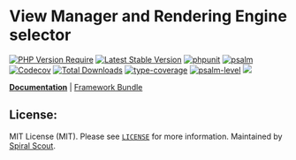 # View Manager and Rendering Engine selector

[![PHP Version Require](https://poser.pugx.org/spiral/views/require/php)](https://packagist.org/packages/spiral/views)
[![Latest Stable Version](https://poser.pugx.org/spiral/views/v/stable)](https://packagist.org/packages/spiral/views)
[![phpunit](https://github.com/spiral/views/actions/workflows/phpunit.yml/badge.svg)](https://github.com/spiral/views/actions)
[![psalm](https://github.com/spiral/views/actions/workflows/psalm.yml/badge.svg)](https://github.com/spiral/views/actions)
[![Codecov](https://codecov.io/gh/spiral/views/branch/master/graph/badge.svg)](https://codecov.io/gh/spiral/views/)
[![Total Downloads](https://poser.pugx.org/spiral/views/downloads)](https://packagist.org/packages/spiral/views)
[![type-coverage](https://shepherd.dev/github/spiral/views/coverage.svg)](https://shepherd.dev/github/spiral/views)
[![psalm-level](https://shepherd.dev/github/spiral/views/level.svg)](https://shepherd.dev/github/spiral/views)
<a href="https://discord.gg/8bZsjYhVVk"><img src="https://img.shields.io/badge/discord-chat-magenta.svg"></a>

<b>[Documentation](https://spiral.dev/docs/views-configuration)</b> | [Framework Bundle](https://github.com/spiral/framework)

## License:

MIT License (MIT). Please see [`LICENSE`](./LICENSE) for more information. Maintained by [Spiral Scout](https://spiralscout.com).
